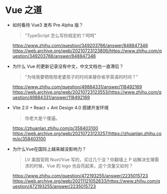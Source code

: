 # Vue 之道

- 如何看待 Vue3 发布 Pre Alpha 版？

  > "TypeScript 怎么写你规定的？呵呵"

  <https://www.zhihu.com/question/349203766/answer/848847346>\
  <https://web.archive.org/web/20210723123806/https://www.zhihu.com/question/349203766/answer/848847346>

- 为什么 Vue 的更新记录没有中文，中文文档也一直滞后？

  > "为啥我要牺牲陪老婆孩子的时间来替你省学英语的时间？"

  <https://www.zhihu.com/question/49884331/answer/118492169>\
  <https://web.archive.org/web/20210723123553/https://www.zhihu.com/question/49884331/answer/118492169>

- Vite 2.0 + React + Ant Design 4.0 搭建开发环境

  > 你老大是个傻逼。

  <https://zhuanlan.zhihu.com/p/358403100>\
  <https://web.archive.org/web/20210723123257/https://zhuanlan.zhihu.com/p/358403100>

- 为什么Vue在国际上越来越没影响力？

  > LV 美国官网 Nuxt/Vue 写的，买过几个没？你翻墙上 P 站解决生理需求的时候，Vue 的 logo 也会亮起来，这个流量又如何？

  <https://www.zhihu.com/question/472193255/answer/2235015723>\
  <https://web.archive.org/web/20211121052633/https://www.zhihu.com/question/472193255/answer/2235015723>
